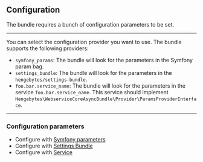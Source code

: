 ## Configuration

The bundle requires a bunch of configuration parameters to be set.
___

You can select the configuration provider you want to use. The bundle supports the following providers:
- `symfony_params`: The bundle will look for the parameters in the Symfony param bag.
- `settings_bundle`: The bundle will look for the parameters in the `hengebytes/settings-bundle`.
- `foo.bar.service_name`: The bundle will look for the parameters in the service `foo.bar.service_name`. This service should implement `Hengebytes\WebserviceCoreAsyncBundle\Provider\ParamsProviderInterface`.

____
### Configuration parameters
- Configure with [Symfony parameters](symfonyParams.md)
- Configure with [Settings Bundle](settingBundle.md)
- Configure with [Service](service.md)

#